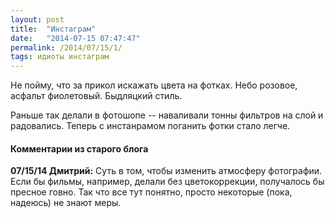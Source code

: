 ```yaml
---
layout: post
title:  "Инстаграм"
date:   "2014-07-15 07:47:47"
permalink: /2014/07/15/1/
tags: идиоты инстаграм
---
```


Не пойму, что за прикол искажать цвета на фотках. Небо розовое,
асфальт фиолетовый. Быдляцкий стиль.

Раньше так делали в фотошопе -- наваливали тонны фильтров на слой и
радовались. Теперь с инстанрамом поганить фотки стало легче.


#### Комментарии из старого блога


**07/15/14 Дмитрий:** Суть в том, чтобы изменить атмосферу
  фотографии. Если бы фильмы, например, делали без цветокоррекции,
  получалось бы пресное говно. Так что все тут понятно, просто
  некоторые (пока, надеюсь) не знают меры.
